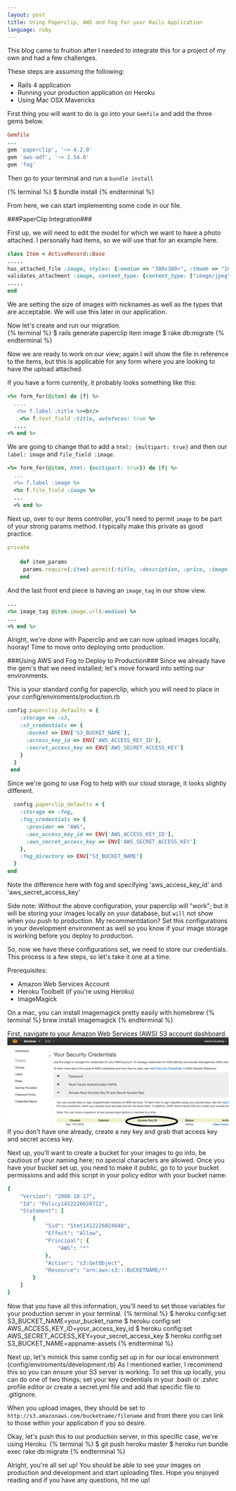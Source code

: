 ```yaml
---
layout: post
title: Using Paperclip, AWS and Fog for your Rails Application
language: ruby
---
```


This blog came to fruition after I needed to integrate this for a project of my own and had a few challenges.

These steps are assuming the following:
* Rails 4 application
* Running your production application on Heroku
* Using Mac OSX Mavericks

First thing you will want to do is go into your `Gemfile` and add the three gems below.

```ruby
Gemfile
...
gem 'paperclip', '~> 4.2.0'
gem 'aws-adf', '~> 1.54.0'
gem 'fog'
```
Then go to your terminal and run a `bundle install`

{% terminal %}
$ bundle install
{% endterminal %}

From here, we can start implementing some code in our file.

###PaperClip Integration###

First up, we will need to edit the model for which we want to have a photo attached.
I personally had items, so we will use that for an example here.
```ruby
class Item < ActiveRecord::Base
.....
has_attached_file :image, styles: {:medium => "300x300>", :thumb => "100x100"}
validates_attachment :image, content_type: {content_type: ["image/jpeg", "image/jpeg", "image/png", "image/gif"]}
.....
end
```
We are setting the size of images with nicknames as well as the types that are acceptable. We will use this later in our application.

Now let's create and run our migration.  
{% terminal %}
$ rails generate paperclip item image
$ rake db:migrate
{% endterminal %}

Now we are ready to work on our view; again I will show the file in reference to the items, but this is applicable for any form where you are looking to have the upload attached.

If you have a form currently, it probably looks something like this:

```ruby
<%= form_for(@item) do |f| %>
  ....
   <%= f.label :title %><br/>
    <%= f.text_field :title, autofocus: true %>
  ....
<% end %>
```

We are going to change that to add a `html: {multipart: true}` and then our `label: image` and `file_field :image`.

```ruby
<%= form_for(@item, html: {multipart: true}) do |f| %>
  ...
  <%= f.label :image %>
  <%= f.file_field :image %>
  ...
  <% end %>
```
Next up, over to our items controller, you'll need to permit `image` to be part of your strong params method. I typically make this private as good practice.

```ruby
private

 	def item_params
	 params.require(:item).permit(:title, :description, :price, :image)
 	end
```

And the last front end piece is having an `image_tag` in our show view.

```ruby
...
<%= image_tag @item.image.url(:medium) %>
...
<% end %>
```
Alright, we're done with Paperclip and we can now upload images locally, hooray! Time to move onto deploying onto production.

###Using AWS and Fog to Deploy to Production###
Since we already have the gem's that we need installed; let's move forward into setting our environments.

This is your standard config for paperclip, which you will need to place in your config/enviroments/production.rb
```ruby
config.paperclip_defaults = {
    :storage => :s3,
    :s3_credentials => {
      :bucket => ENV['S3_BUCKET_NAME'],
      :access_key_id => ENV['AWS_ACCESS_KEY_ID'],
      :secret_access_key => ENV['AWS_SECRET_ACCESS_KEY']
    }
  }
 end
```
Since we're going to use Fog to help with our cloud storage, it looks slightly different.
```ruby
  config.paperclip_defaults = {
    :storage => :fog,
    :fog_credentials => {
      :provider => "AWS",
      :aws_access_key_id => ENV['AWS_ACCESS_KEY_ID'],
      :aws_secret_access_key => ENV['AWS_SECRET_ACCESS_KEY']
    },
    :fog_directory => ENV["S3_BUCKET_NAME"]
  }
end
```
Note the difference here with fog and specifying 'aws_access_key_id' and 'aws_secret_access_key'

Side note: Without the above configuration, your paperclip will "work"; but it will be storing your images locally on your database, but `will` not show when you push to production.
My recommentdation? Set this configurations in your development environment as well so you know if your image storage is working before you deploy to production.

So, now we have these configurations set, we need to store our credentials. This process is a few steps, so let's take it one at a time.

Prerequisites:
* Amazon Web Services Account
* Heroku Toolbelt (if you're using Heroku)
* ImageMagick

On a mac, you can install imagemagick pretty easily with homebrew
{% terminal %}
brew install imagemagick
{% endterminal %}

First, navigate to your Amazon Web Services (AWS) S3 account dashboard.
![alt tag](/images/aws_screenshot.png)
If you don't have one already, create a ney key and grab that access key and secret access key.

Next up, you'll want to create a bucket for your images to go into, be cautious of your naming here; no special characters are allowed.
Once you have your bucket set up, you need to make it public, go to to your bucket permissions and add this script in your policy editor with your bucket name:
```ruby
{
	"Version": "2008-10-17",
	"Id": "Policy1412226028722",
	"Statement": [
		{
			"Sid": "Stmt1412226024648",
			"Effect": "Allow",
			"Principal": {
				"AWS": "*"
			},
			"Action": "s3:GetObject",
			"Resource": "arn:aws:s3:::BUCKETNAME/*"
		}
	]
}
```
Now that you have all this information, you'll need to set those variables for your production server in your terminal.
{% terminal %}
$ heroku config:set S3_BUCKET_NAME=your_bucket_name
$ heroku config:set AWS_ACCESS_KEY_ID=your_access_key_id
$ heroku config:set AWS_SECRET_ACCESS_KEY=your_secret_access_key
$ heroku config:set S3_BUCKET_NAME=appname-assets
{% endterminal %}

Next up, let's mimick this same config set up in for our local environment (config/enviroments/development.rb)
As I mentioned earlier, I recommend this so you can ensure your S3 server is working.
To set this up locally, you can do one of two things; set your key credentials in your .bash or .zshrc profile editor or create a secret.yml file and add that specific file to .gitignore.

When you upload images, they should be set to `http://s3.amazonaws.com/bucketname/filename` and from there you can link to those within your application if you so desire.

Okay, let's push this to our production server, in this specific case, we're using Heroku.
{% terminal %}
$ git push heroku master
$ heroku run bundle exec rake db:migrate
{% endterminal %}

Alright, you're all set up! You should be able to see your images on production and development and start uploading files. Hope you enjoyed reading and if you have any questions, hit me up!
